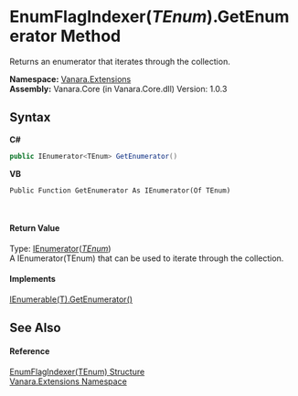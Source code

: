 # EnumFlagIndexer(*TEnum*).GetEnumerator Method 
 

Returns an enumerator that iterates through the collection.

**Namespace:**&nbsp;<a href="9abe54ff-18ce-e333-beed-30e855655381">Vanara.Extensions</a><br />**Assembly:**&nbsp;Vanara.Core (in Vanara.Core.dll) Version: 1.0.3

## Syntax

**C#**<br />
``` C#
public IEnumerator<TEnum> GetEnumerator()
```

**VB**<br />
``` VB
Public Function GetEnumerator As IEnumerator(Of TEnum)
```

<br />

#### Return Value
Type: <a href="http://msdn2.microsoft.com/en-us/library/78dfe2yb" target="_blank">IEnumerator</a>(<a href="9bf6d8f0-02ad-950e-9721-68dfefdb4bca">*TEnum*</a>)<br />A IEnumerator(TEnum) that can be used to iterate through the collection.

#### Implements
<a href="http://msdn2.microsoft.com/en-us/library/s793z9y2" target="_blank">IEnumerable(T).GetEnumerator()</a><br />

## See Also


#### Reference
<a href="9bf6d8f0-02ad-950e-9721-68dfefdb4bca">EnumFlagIndexer(TEnum) Structure</a><br /><a href="9abe54ff-18ce-e333-beed-30e855655381">Vanara.Extensions Namespace</a><br />
